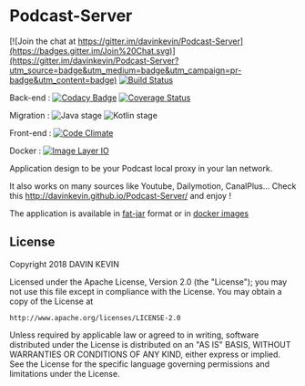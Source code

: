 Podcast-Server
==============

[![Join the chat at https://gitter.im/davinkevin/Podcast-Server](https://badges.gitter.im/Join%20Chat.svg)](https://gitter.im/davinkevin/Podcast-Server?utm_source=badge&utm_medium=badge&utm_campaign=pr-badge&utm_content=badge) [![Build Status](https://travis-ci.org/davinkevin/Podcast-Server.svg?branch=master)](https://travis-ci.org/davinkevin/Podcast-Server) 

Back-end : [![Codacy Badge](https://api.codacy.com/project/badge/Grade/2030290b1c2145f6878e9ad7811c542e)](https://www.codacy.com/app/davin-kevin/Podcast-Server?utm_source=github.com&amp;utm_medium=referral&amp;utm_content=davinkevin/Podcast-Server&amp;utm_campaign=Badge_Grade) [![Coverage Status](https://coveralls.io/repos/davinkevin/Podcast-Server/badge.svg?branch=master)](https://coveralls.io/r/davinkevin/Podcast-Server?branch=master)

Migration : ![Java stage](https://badgen.net/badge/Java/84%25/orange) ![Kotlin stage](https://badgen.net/badge/Kotlin/16%25/purple)

Front-end : [![Code Climate](https://codeclimate.com/github/davinkevin/Podcast-Server/badges/gpa.svg)](https://codeclimate.com/github/davinkevin/Podcast-Server)

Docker : [![Image Layer IO](https://badge.imagelayers.io/davinkevin/podcast-server:latest.svg)](https://imagelayers.io/?images=davinkevin/podcast-server:latest 'Get your own badge on imagelayers.io')

Application design to be your Podcast local proxy in your lan network.

It also works on many sources like Youtube, Dailymotion, CanalPlus... Check this http://davinkevin.github.io/Podcast-Server/ and enjoy !

The application is available in [fat-jar](https://github.com/davinkevin/Podcast-Server/releases) format or in [docker images](https://hub.docker.com/r/davinkevin/podcast-server/) 

## License

Copyright 2018 DAVIN KEVIN

Licensed under the Apache License, Version 2.0 (the "License");
you may not use this file except in compliance with the License.
You may obtain a copy of the License at

    http://www.apache.org/licenses/LICENSE-2.0

Unless required by applicable law or agreed to in writing, software
distributed under the License is distributed on an "AS IS" BASIS,
WITHOUT WARRANTIES OR CONDITIONS OF ANY KIND, either express or implied.
See the License for the specific language governing permissions and
limitations under the License.

